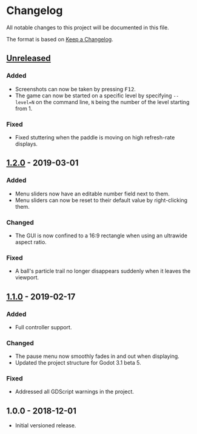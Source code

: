 # Changelog

All notable changes to this project will be documented in this file.

The format is based on [Keep a Changelog](http://keepachangelog.com/en/1.0.0/).

## [Unreleased]

### Added

- Screenshots can now be taken by pressing <kbd>F12</kbd>.
- The game can now be started on a specific level by specifying `--level=N`
  on the command line, `N` being the number of the level starting from 1.

### Fixed

- Fixed stuttering when the paddle is moving on high refresh-rate displays.

## [1.2.0] - 2019-03-01

### Added

- Menu sliders now have an editable number field next to them.
- Menu sliders can now be reset to their default value by right-clicking them.

### Changed

- The GUI is now confined to a 16:9 rectangle when using an ultrawide
  aspect ratio.

### Fixed

- A ball's particle trail no longer disappears suddenly when it leaves
  the viewport.

## [1.1.0] - 2019-02-17

### Added

- Full controller support.

### Changed

- The pause menu now smoothly fades in and out when displaying.
- Updated the project structure for Godot 3.1 beta 5.

### Fixed

- Addressed all GDScript warnings in the project.

## 1.0.0 - 2018-12-01

- Initial versioned release.

[Unreleased]: https://github.com/Calinou/escape-space/compare/v1.2.0...HEAD
[1.2.0]: https://github.com/Calinou/escape-space/compare/v1.1.0...v1.2.0
[1.1.0]: https://github.com/Calinou/escape-space/compare/v1.0.0...v1.1.0
